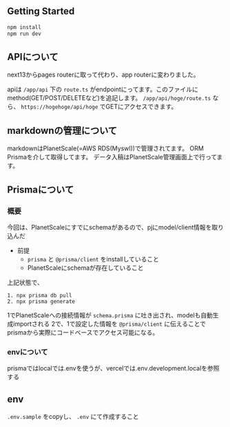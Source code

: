 ## Getting Started

```bash
npm install
npm run dev
```

## APIについて

next13からpages routerに取って代わり、app routerに変わりました。

apiは `/app/api` 下の `route.ts` がendpointにってます。このファイルにmethod(GET/POST/DELETEなど)を追記します。
`/app/api/hoge/route.ts` なら、 `https://hogehoge/api/hoge` でGETにアクセスできます。

## markdownの管理について

markdownはPlanetScale(=AWS RDS(Myswl))で管理されてます。
ORM Prismaを介して取得してます。
データ入稿はPlanetScale管理画面上で行ってます。

## Prismaについて

### 概要

今回は、PlanetScaleにすでにschemaがあるので、pjにmodel/client情報を取り込んだ

- 前提
  - `prisma` と `@prisma/client` をinstallしていること
  - PlanetScaleにschemaが存在していること

上記状態で、

```
1. npx prisma db pull
2. npx prisma generate
```

1でPlanetScaleへの接続情報が `schema.prisma` に吐き出され、modelも自動生成importされる
2で、1で設定した情報を `@prisma/client` に伝えることでprismaから実際にコードベースでアクセス可能になる。

### envについて

prismaではlocalでは.envを使うが、vercelでは.env.development.localを参照する

## env

`.env.sample` をcopyし、 `.env` にて作成すること
